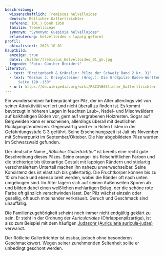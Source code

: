 ```yaml
---
beschreibung:
  wissenschaftlich: Tremiscus helvelloides
  deutsch: Rötlicher Gallerttrichter
  referenz: (DC.) Donk 1958
  familie: Tremellaceae
  synonym: "Synonym: Guepinia helvelloides"
  erlaeuterung: helvelloides = lappig geformt
profil:
  aktualisiert: 2023-10-01
hauptbild:
  anzeige: true
  datei: /bilder/tremiscus_helvelloides_01_gb.jpg
  legende: "Foto: Günther Breidert"
literatur:
  - text: "Breitenbach & Kränzlin: Pilze der Schweiz Band 2 Nr. 31"
  - text: "German J. Krieglsteiner (Hrsg.): Die Großpilze Baden-Württembergs Band 1
      Seite 128 -130"
  - url: https://de.wikipedia.org/wiki/R%C3%B6tlicher_Gallerttrichter
---
```

Ein wunderschöner farbenprächtiger Pilz, der im Alter allerdings viel von seiner Attraktivität verliert und nicht überall zu finden ist. Es kommt bevorzugt in höheren Lagen in feuchten Laub-, Nadel- und Mischwäldern auf kalkhaltigen Böden vor, gern auf vergrabenen Holzresten. Sogar auf Bergweiden kann er erscheinen, allerdings überall mit deutlichen Rückgangstendenzen. Gegenwärtig wird er in Roten Listen in der Gefährdungsstufe G 3 geführt. Seine Erscheinungszeit ist Juli bis November mit Schwerpunkt im September/Oktober. Die hier abgebildeten Pilze wurden im Schwarzwald gefunden.

Der deutsche Name *„Rötlicher Gallertrichter“* ist bereits eine recht gute Beschreibung dieses Pilzes. Seine orange- bis fleischrötlichen Farben und die trichterige bis tütenartige Gestalt mit lappigen Rändern und stielartig verschmälertem Unterteil machen ihn nahezu unverwechselbar. Seine Konsistenz des ist elastisch bis gallertartig. Die Fruchtkörper können bis zu 10 cm hoch und ebenso breit werden, wobei die Ränder oft nach unten umgebogen sind. Im Alter lagern sich auf seinen Außenseiten Sporen ab und bilden dabei einen weißlichen mehlartigen Belag, der die schöne rote Farbe oft gänzlich verschwinden lässt. Der Pilz wächst einzeln oder gesellig, oft auch miteinander verknäuelt. Geruch und Geschmack sind unauffällig.

Die Familienzugehörigkeit scheint noch immer nicht endgültig geklärt zu sein. Er steht in der Ordnung der *Auriculariales* (Ohrlappenpilzartige), ist also zum Beispiel mit dem häufigen [Judasohr (Auricularia auricula-judae)](/pilze/auricularia-auricula-judae-judasohr) verwandt. 

Der Rötliche Gallerttrichter ist essbar, jedoch ohne besonderen Geschmackswert. Wegen seiner zunehmenden Seltenheit sollte er unbedingt geschont werden.